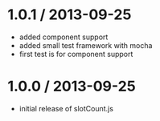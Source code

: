 1.0.1 / 2013-09-25
==================

 * added component support
 * added small test framework with mocha
 * first test is for component support

1.0.0 / 2013-09-25
==================

 * initial release of slotCount.js